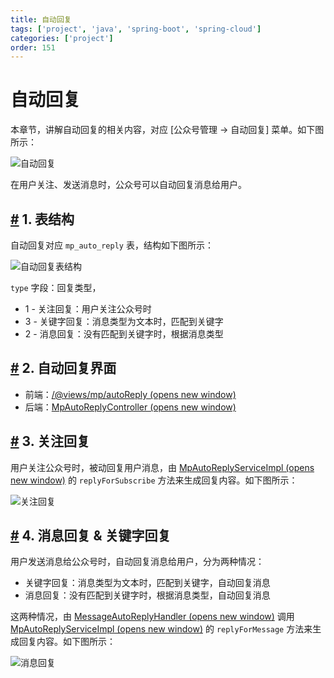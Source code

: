 ```yaml
---
title: 自动回复
tags: ['project', 'java', 'spring-boot', 'spring-cloud']
categories: ['project']
order: 151
---
```

# 自动回复

本章节，讲解自动回复的相关内容，对应 [公众号管理 -> 自动回复] 菜单。如下图所示：

 ![自动回复](https://cloud.iocoder.cn/img/%E5%85%AC%E4%BC%97%E5%8F%B7%E6%89%8B%E5%86%8C/%E8%87%AA%E5%8A%A8%E5%9B%9E%E5%A4%8D/%E7%95%8C%E9%9D%A2.png)

 在用户关注、发送消息时，公众号可以自动回复消息给用户。

 ## [#](#_1-表结构) 1. 表结构

 自动回复对应 `mp_auto_reply` 表，结构如下图所示：

 ![自动回复表结构](https://cloud.iocoder.cn/img/%E5%85%AC%E4%BC%97%E5%8F%B7%E6%89%8B%E5%86%8C/%E8%87%AA%E5%8A%A8%E5%9B%9E%E5%A4%8D/%E8%A1%A8%E7%BB%93%E6%9E%84.png)

 `type` 字段：回复类型，

 * 1 - 关注回复：用户关注公众号时
* 3 - 关键字回复：消息类型为文本时，匹配到关键字
* 2 - 消息回复：没有匹配到关键字时，根据消息类型

 ## [#](#_2-自动回复界面) 2. 自动回复界面

 * 前端：[/@views/mp/autoReply  (opens new window)](https://github.com/yudaocode/yudao-ui-admin-vue2/blob/master/src/views/mp/autoReply/index.vue)
* 后端：[MpAutoReplyController  (opens new window)](https://github.com/YunaiV/yudao-cloud/blob/master/yudao-module-mp/yudao-module-mp-biz/src/main/java/cn/iocoder/yudao/module/mp/controller/admin/message/MpAutoReplyController.java)

 ## [#](#_3-关注回复) 3. 关注回复

 用户关注公众号时，被动回复用户消息，由 [MpAutoReplyServiceImpl  (opens new window)](https://github.com/YunaiV/yudao-cloud/blob/master/yudao-module-mp/yudao-module-mp-biz/src/main/java/cn/iocoder/yudao/module/mp/service/message/MpAutoReplyServiceImpl.java#L181-L200) 的 `replyForSubscribe` 方法来生成回复内容。如下图所示：

 ![关注回复](https://cloud.iocoder.cn/img/%E5%85%AC%E4%BC%97%E5%8F%B7%E6%89%8B%E5%86%8C/%E8%87%AA%E5%8A%A8%E5%9B%9E%E5%A4%8D/%E5%85%B3%E6%B3%A8%E5%9B%9E%E5%A4%8D.png)

 ## [#](#_4-消息回复-关键字回复) 4. 消息回复 & 关键字回复

 用户发送消息给公众号时，自动回复消息给用户，分为两种情况：

 * 关键字回复：消息类型为文本时，匹配到关键字，自动回复消息
* 消息回复：没有匹配到关键字时，根据消息类型，自动回复消息

 这两种情况，由 [MessageAutoReplyHandler  (opens new window)](https://github.com/YunaiV/yudao-cloud/blob/master/yudao-module-mp/yudao-module-mp-biz/src/main/java/cn/iocoder/yudao/module/mp/service/handler/message/MessageAutoReplyHandler.java) 调用 [MpAutoReplyServiceImpl  (opens new window)](https://github.com/YunaiV/yudao-cloud/blob/master/yudao-module-mp/yudao-module-mp-biz/src/main/java/cn/iocoder/yudao/module/mp/service/message/MpAutoReplyServiceImpl.java#L154-L179) 的 `replyForMessage` 方法来生成回复内容。如下图所示：

 ![消息回复](https://cloud.iocoder.cn/img/%E5%85%AC%E4%BC%97%E5%8F%B7%E6%89%8B%E5%86%8C/%E8%87%AA%E5%8A%A8%E5%9B%9E%E5%A4%8D/%E6%B6%88%E6%81%AF%E5%9B%9E%E5%A4%8D.png)

